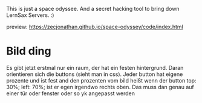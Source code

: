 This is just a space odyssee. And a secret hacking tool to bring down LernSax Servers. :) 

preview: https://zecjonathan.github.io/space-odyssey/code/index.html

# Bild ding
Es gibt jetzt erstmal nur ein raum, der hat ein festen hintergrund. Daran orientieren sich die buttons (sieht man in css). Jeder button hat eigene prozente und ist fest and den prozenten vom bild heißt wenn der button top: 30%; left: 70%; ist er egen irgendwo rechts oben. Das muss dan genau auf einer tür oder fenster oder so yk angepasst werden

